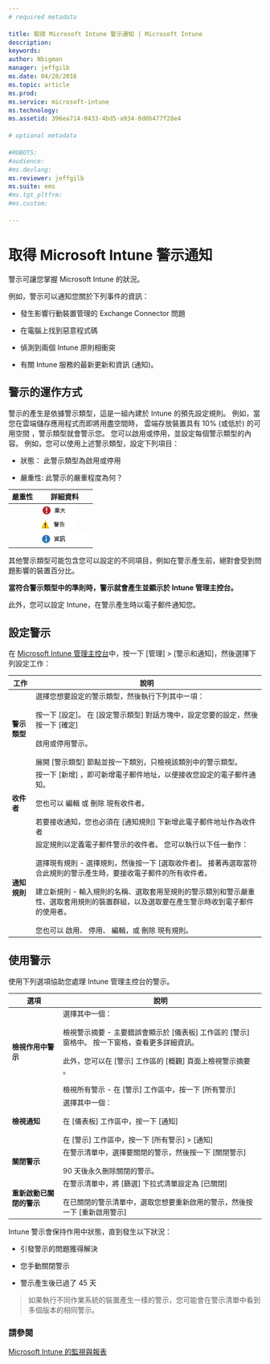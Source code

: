 ```yaml
---
# required metadata

title: 取得 Microsoft Intune 警示通知 | Microsoft Intune
description:
keywords:
author: Nbigman
manager: jeffgilb
ms.date: 04/28/2016
ms.topic: article
ms.prod:
ms.service: microsoft-intune
ms.technology:
ms.assetid: 396ea714-0433-4bd5-a934-8d0b477f28e4

# optional metadata

#ROBOTS:
#audience:
#ms.devlang:
ms.reviewer: jeffgilb
ms.suite: ems
#ms.tgt_pltfrm:
#ms.custom:

---
```


# 取得 Microsoft Intune 警示通知
警示可讓您掌握 Microsoft Intune 的狀況。

例如，警示可以通知您關於下列事件的資訊：

-   發生影響行動裝置管理的 Exchange Connector 問題

-   在電腦上找到惡意程式碼

-   偵測到兩個 Intune 原則相衝突

-   有關 Intune 服務的最新更新和資訊 (通知)。

## 警示的運作方式
警示的產生是依據警示類型，這是一組內建於 Intune 的預先設定規則。 例如，當您在雲端儲存應用程式而即將用盡空間時， 雲端存放裝置具有 10% (或低於) 的可用空間 ，警示類型就會警示您。 您可以啟用或停用，並設定每個警示類型的內容。 例如，您可以使用上述警示類型，設定下列項目：

-   狀態： 此警示類型為啟用或停用

-   嚴重性: 此警示的嚴重程度為何？


|嚴重性|詳細資料|
|--------|-------|
    |![重大警示](../media/Critical-Alert.jpg)|指出您應該盡速調查的嚴重問題，比方說電腦上偵測到惡意程式碼。|
    |![警告警示](../media/Warning-Alert.jpg)|指出目前不嚴重，但不加以處理則可能變嚴重的問題，比方說有安全性更新正在等候進行安裝。|
    |![資訊警示](../media/Informational-Alert.jpg)|指出對您的作業來說並不是那麼重要的資訊，比方說已有新版 Exchange Connector 可用。|

其他警示類型可能包含您可以設定的不同項目，例如在警示產生前，絕對會受到問題影響的裝置百分比。

**當符合警示類型中的準則時，警示就會產生並顯示於 Intune 管理主控台。**

此外，您可以設定 Intune，在警示產生時以電子郵件通知您。

## 設定警示
在 [Microsoft Intune 管理主控台](https://manage.microsoft.com)中，按一下 [管理] &gt; [警示和通知]，然後選擇下列設定工作：

|工作|說明|
|--------|---------------|
|**警示類型**|選擇您想要設定的警示類型，然後執行下列其中一項：<br /><br />按一下 [設定]。 在 [設定警示類型] 對話方塊中，設定您要的設定，然後按一下 [確定]<br /><br />啟用或停用警示。<br /><br />展開 [警示類型] 節點並按一下類別，只檢視該類別中的警示類型。|
|**收件者**|按一下 [新增]  ，即可新增電子郵件地址，以便接收您設定的電子郵件通知。<br /><br />您也可以 編輯 或 刪除 現有收件者。<br /><br />若要接收通知，您也必須在 [通知規則] 下新增此電子郵件地址作為收件者|
|**通知規則**|設定規則以定義電子郵件警示的收件者。 您可以執行以下任一動作：<br /><br />選擇現有規則 - 選擇規則，然後按一下 [選取收件者]。 接著再選取當符合此規則的警示產生時，要接收電子郵件的所有收件者。<br /><br />建立新規則 - 輸入規則的名稱、選取套用至規則的警示類別和警示嚴重性、選取套用規則的裝置群組，以及選取要在產生警示時收到電子郵件的使用者。<br /><br />您也可以 啟用、 停用、 編輯，或 刪除 現有規則。|

## 使用警示
使用下列選項協助您處理 Intune 管理主控台的警示。

|選項|說明|
|----------|---------------|
|**檢視作用中警示**|選擇其中一個：<br /><br />檢視警示摘要 - 主要錯誤會顯示於 [儀表板] 工作區的 [警示] 窗格中。 按一下窗格，查看更多詳細資訊。<br /><br />此外，您可以在 [警示]  工作區的 [概觀]  頁面上檢視警示摘要 。<br /><br />檢視所有警示 - 在 [警示] 工作區中，按一下 [所有警示]|
|**檢視通知**|選擇其中一個：<br /><br />在 [儀表板] 工作區中，按一下 [通知]<br /><br />在 [警示] 工作區中，按一下 [所有警示] &gt; [通知]|
|**關閉警示**|在警示清單中，選擇要關閉的警示，然後按一下 [關閉警示]<br /><br />90 天後永久刪除關閉的警示。|
|**重新啟動已關閉的警示**|在警示清單中，將 [篩選] 下拉式清單設定為 [已關閉]<br /><br />在已關閉的警示清單中，選取您想要重新啟用的警示，然後按一下 [重新啟用警示]|
Intune 警示會保持作用中狀態，直到發生以下狀況：

-   引發警示的問題獲得解決

-   您手動關閉警示

-   警示產生後已過了 45 天

> 如果執行不同作業系統的裝置產生一樣的警示，您可能會在警示清單中看到多個版本的相同警示。

### 請參閱
[Microsoft Intune 的監視與報表](monitoring-and-reports-with-microsoft-intune.md)


<!--HONumber=May16_HO2-->


